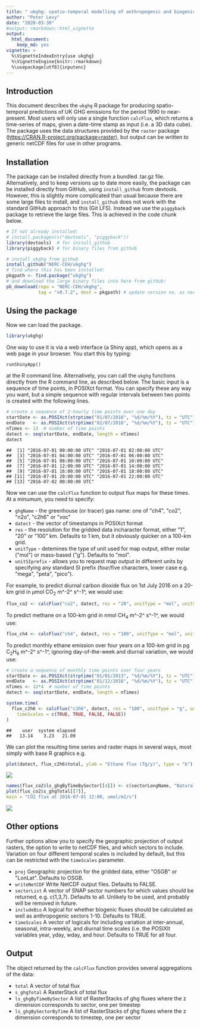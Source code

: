 ```yaml
---
title: " ukghg: spatio-temporal modelling of anthropogenic and biogenic fluxes of greenhouse gases in the UK"
author: "Peter Levy"
date: "2020-03-30"
#output: rmarkdown::html_vignette
output:
  html_document:
    keep_md: yes
vignette: >
  %\VignetteIndexEntry{use ukghg}
  %\VignetteEngine{knitr::rmarkdown}
  %\usepackage[utf8]{inputenc}
---
```




## Introduction 
This document describes the `ukghg` R package for producing spatio-temporal predictions of UK GHG emissions for the period 1990 to near-present.  Most users will only use a single function `calcFlux`, which returns a time-series of maps, given a date-time stamp as input (i.e. a 3D data cube).
The package uses the data structures provided by the `raster` package (https://CRAN.R-project.org/package=raster), but output can be written to generic netCDF files for use in other programs.

## Installation
The package can be installed directly from a bundled .tar.gz file.
Alternatively, and to keep versions up to date more easily, the package can be installed directly from GitHub, using `install_github` from devtools.
However, this is slightly more complicated than usual because there are some large files to install, and `install_github` does not work with the standard GitHub approach to this (Git LFS).
Instead we use the `piggyback` package to retrieve the large files.  This is achieved in the code chunk below.


```r
# If not already installed:
# install.packages(c("devtools", "piggyback"))
library(devtools)  # for install_github
library(piggyback) # for binary files from github

# install ukghg from github
install_github("NERC-CEH/ukghg")
# find where this has been installed:
pkgpath <- find.package("ukghg")
# and download the large binary files into here from github:
pb_download(repo = "NERC-CEH/ukghg",
            tag = "v0.7.2", dest = pkgpath) # update version no. as necessary
```

## Using the package
Now we can load the package.

```r
library(ukghg)
```

One way to use it is via a web interface (a Shiny app), which opens as a web page in your browser.  You start this by typing:

`runShinyApp()`

at the R command line. Alternatively, you can call the `ukghg` functions directly from the R command line, as described below. The basic input is a sequence of time points, in POSIXct format.  You can specify these any way you want, but a simple sequence with regular intervals between two points is created with the following lines.


```r
# create a sequence of 2-hourly time points over one day
startDate <- as.POSIXct(strptime("01/07/2016", "%d/%m/%Y"), tz = "UTC")
endDate   <- as.POSIXct(strptime("02/07/2016", "%d/%m/%Y"), tz = "UTC")
nTimes <- 13  # number of time points
datect <- seq(startDate, endDate, length = nTimes)
datect
```

```
##  [1] "2016-07-01 00:00:00 UTC" "2016-07-01 02:00:00 UTC"
##  [3] "2016-07-01 04:00:00 UTC" "2016-07-01 06:00:00 UTC"
##  [5] "2016-07-01 08:00:00 UTC" "2016-07-01 10:00:00 UTC"
##  [7] "2016-07-01 12:00:00 UTC" "2016-07-01 14:00:00 UTC"
##  [9] "2016-07-01 16:00:00 UTC" "2016-07-01 18:00:00 UTC"
## [11] "2016-07-01 20:00:00 UTC" "2016-07-01 22:00:00 UTC"
## [13] "2016-07-02 00:00:00 UTC"
```

Now we can use the `calcFlux` function to output flux maps for these times.  At a minumum, you need to specify:

* `ghgName` - the greenhouse (or tracer) gas name: one of "ch4", "co2", "n2o", "c2h6" or "voc"
* `datect` - the vector of timestamps in POSIXct format
* `res`  - the resolution for the gridded data incharacter format, either "1", "20" or "100" km.  Defaults to 1 km, but it obviously quicker on a 100-km grid.
* `unitType` - detemines the type of unit used for map output, either molar ("mol") or mass-based ("g"). Defaults to "mol".
* `unitSIprefix` - allows you to request map output in different units by specifying any standard SI prefix (four/five characters, lower case e.g. "mega", "peta", "pico").

For example, to predict diurnal carbon dioxide flux on 1st July 2016 on a 20-km grid in $\mu$mol CO$_2$ m^-2^ s^-1^, we would use:

```r
flux_co2 <- calcFlux("co2", datect, res = "20", unitType = "mol", unitSIprefix = "micro")
```

To predict methane on a 100-km grid in nmol CH$_4$ m^-2^ s^-1^, we would use:

```r
flux_ch4 <- calcFlux("ch4", datect, res = "100", unitType = "mol", unitSIprefix = "nano")
```

To predict monthly ethane emission over four years on a 100-km grid in pg C$_2$H$_6$ m^-2^ s^-1^, ignoring day-of-the-week and diurnal variation, we would use:

```r
# create a sequence of monthly time points over four years
startDate <- as.POSIXct(strptime("01/01/2013", "%d/%m/%Y"), tz = "UTC")
endDate   <- as.POSIXct(strptime("01/12/2016", "%d/%m/%Y"), tz = "UTC")
nTimes <- 12*4  # number of time points
datect <- seq(startDate, endDate, length = nTimes)

system.time(
  flux_c2h6 <- calcFlux("c2h6", datect, res = "100", unitType = "g", unitSIprefix = "pico",
    timeScales = c(TRUE, TRUE, FALSE, FALSE))
)
```

```
##    user  system elapsed 
##   13.14    3.23   21.09
```

We can plot the resulting time series and raster maps in several ways, most simply with base R graphics e.g.


```r
plot(datect, flux_c2h6$total, ylab = "Ethane flux (Tg/y)", type = "b")
```

![](use_ukghg_files/figure-html/unnamed-chunk-8-1.png)<!-- -->

```r
names(flux_co2$ls_ghgByTimeBySector[[4]]) <- c(sectorLongName, "Natural")
plot(flux_co2$s_ghgTotal[[7]], 
main = "CO2 flux at 2016-07-01 12:00, umol/m2/s")
```

![](use_ukghg_files/figure-html/unnamed-chunk-8-2.png)<!-- -->

## Other options
Further options allow you to specify the geographic projection of output rasters, the option to write to netCDF files, and which sectors to include.
Variation on four different temporal scales is included by default, but this can be restricted with the `timeScales` parameter.

* `proj` Geographic projection for the gridded data, either "OSGB" or "LonLat".  Defaults to OSGB.
* `writeNetCDF` Write NetCDF output files. Defaults to FALSE.
* `sectorList` A vector of SNAP sector numbers for which values should be returned, e.g. c(1,3,7). Defaults to all. Unlikely to be used, and probably will be removed in future.
* `includeBio` A logical for whether biogenic fluxes should be calculated as well as anthropogenic sectors 1-10. Defaults to TRUE.
* `timeScales` A vector of logicals for including variation at inter-annual, seasonal, intra-weekly, and diurnal time scales (i.e. the POSIXlt variables year, yday, wday, and hour. Defaults to TRUE for all four.

## Output
The object returned by the `calcFlux` function provides several aggregations of the data:

* `total` A vector of total flux
* `s_ghgTotal` A RasterStack of total flux
* `ls_ghgByTimeBySector` A list of RasterStacks of ghg fluxes where the z dimension corresponds to sector, one per timestep
* `ls_ghgBySectorByTime` A list of RasterStacks of ghg fluxes where the z dimension corresponds to timestep, one per sector


